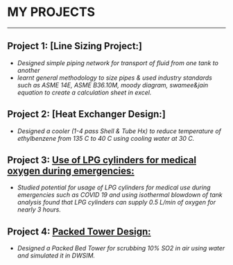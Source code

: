 # MY PROJECTS
---

## Project 1:	[Line Sizing Project:] 
- *Designed simple piping network for transport of fluid from one tank to another* 
- *learnt general methodology to size pipes & used industry standards such as ASME 14E, ASME B36.10M, moody diagram, swamee&jain equation to create a calculation sheet in excel.*


## Project 2: [Heat Exchanger Design:]
-	*Designed a cooler (1-4 pass Shell & Tube Hx) to reduce temperature of ethylbenzene from 135 C to 40 C using cooling water at 30 C.*


## Project 3: [Use of LPG cylinders for medical oxygen during emergencies:]()
-	*Studied potential for usage of LPG cylinders for medical use during emergencies such as COVID 19 and using isothermal blowdown of tank analysis found that LPG cylinders can supply 0.5 L/min of oxygen for nearly 3 hours.*


## Project 4: [Packed Tower Design:]()
-	*Designed a Packed Bed Tower for scrubbing 10% SO2 in air using water and simulated it in DWSIM.*

